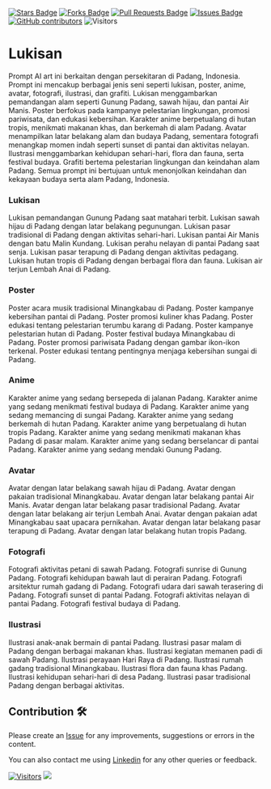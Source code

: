 <a href="https://github.com/drshahizan/Generative-AI-Playground/stargazers"><img src="https://img.shields.io/github/stars/drshahizan/Generative-AI-Playground" alt="Stars Badge"/></a>
<a href="https://github.com/drshahizan/Generative-AI-Playground/network/members"><img src="https://img.shields.io/github/forks/drshahizan/Generative-AI-Playground" alt="Forks Badge"/></a>
<a href="https://github.com/drshahizan/Generative-AI-Playground/pulls"><img src="https://img.shields.io/github/issues-pr/drshahizan/Generative-AI-Playground" alt="Pull Requests Badge"/></a>
<a href="https://github.com/drshahizan/Generative-AI-Playground"><img src="https://img.shields.io/github/issues/drshahizan/Generative-AI-Playground" alt="Issues Badge"/></a>
<a href="https://github.com/drshahizan/Generative-AI-Playground/graphs/contributors"><img alt="GitHub contributors" src="https://img.shields.io/github/contributors/drshahizan/Generative-AI-Playground?color=2b9348"></a>
![Visitors](https://api.visitorbadge.io/api/visitors?path=https%3A%2F%2Fgithub.com%2Fdrshahizan%2Generative-AI-Playground&labelColor=%23d9e3f0&countColor=%23697689&style=flat)


# Lukisan

Prompt AI art ini berkaitan dengan persekitaran di Padang, Indonesia. Prompt ini mencakup berbagai jenis seni seperti lukisan, poster, anime, avatar, fotografi, ilustrasi, dan grafiti. Lukisan menggambarkan pemandangan alam seperti Gunung Padang, sawah hijau, dan pantai Air Manis. Poster berfokus pada kampanye pelestarian lingkungan, promosi pariwisata, dan edukasi kebersihan. Karakter anime berpetualang di hutan tropis, menikmati makanan khas, dan berkemah di alam Padang. Avatar menampilkan latar belakang alam dan budaya Padang, sementara fotografi menangkap momen indah seperti sunset di pantai dan aktivitas nelayan. Ilustrasi menggambarkan kehidupan sehari-hari, flora dan fauna, serta festival budaya. Grafiti bertema pelestarian lingkungan dan keindahan alam Padang. Semua prompt ini bertujuan untuk menonjolkan keindahan dan kekayaan budaya serta alam Padang, Indonesia.

### Lukisan
Lukisan pemandangan Gunung Padang saat matahari terbit.
Lukisan sawah hijau di Padang dengan latar belakang pegunungan.
Lukisan pasar tradisional di Padang dengan aktivitas sehari-hari.
Lukisan pantai Air Manis dengan batu Malin Kundang.
Lukisan perahu nelayan di pantai Padang saat senja.
Lukisan pasar terapung di Padang dengan aktivitas pedagang.
Lukisan hutan tropis di Padang dengan berbagai flora dan fauna.
Lukisan air terjun Lembah Anai di Padang.

### Poster
Poster acara musik tradisional Minangkabau di Padang.
Poster kampanye kebersihan pantai di Padang.
Poster promosi kuliner khas Padang.
Poster edukasi tentang pelestarian terumbu karang di Padang.
Poster kampanye pelestarian hutan di Padang.
Poster festival budaya Minangkabau di Padang.
Poster promosi pariwisata Padang dengan gambar ikon-ikon terkenal.
Poster edukasi tentang pentingnya menjaga kebersihan sungai di Padang.

### Anime
Karakter anime yang sedang bersepeda di jalanan Padang.
Karakter anime yang sedang menikmati festival budaya di Padang.
Karakter anime yang sedang memancing di sungai Padang.
Karakter anime yang sedang berkemah di hutan Padang.
Karakter anime yang berpetualang di hutan tropis Padang.
Karakter anime yang sedang menikmati makanan khas Padang di pasar malam.
Karakter anime yang sedang berselancar di pantai Padang.
Karakter anime yang sedang mendaki Gunung Padang.

### Avatar
Avatar dengan latar belakang sawah hijau di Padang.
Avatar dengan pakaian tradisional Minangkabau.
Avatar dengan latar belakang pantai Air Manis.
Avatar dengan latar belakang pasar tradisional Padang.
Avatar dengan latar belakang air terjun Lembah Anai.
Avatar dengan pakaian adat Minangkabau saat upacara pernikahan.
Avatar dengan latar belakang pasar terapung di Padang.
Avatar dengan latar belakang hutan tropis Padang.

### Fotografi
Fotografi aktivitas petani di sawah Padang.
Fotografi sunrise di Gunung Padang.
Fotografi kehidupan bawah laut di perairan Padang.
Fotografi arsitektur rumah gadang di Padang.
Fotografi udara dari sawah terasering di Padang.
Fotografi sunset di pantai Padang.
Fotografi aktivitas nelayan di pantai Padang.
Fotografi festival budaya di Padang.

### Ilustrasi
Ilustrasi anak-anak bermain di pantai Padang.
Ilustrasi pasar malam di Padang dengan berbagai makanan khas.
Ilustrasi kegiatan memanen padi di sawah Padang.
Ilustrasi perayaan Hari Raya di Padang.
Ilustrasi rumah gadang tradisional Minangkabau.
Ilustrasi flora dan fauna khas Padang.
Ilustrasi kehidupan sehari-hari di desa Padang.
Ilustrasi pasar tradisional Padang dengan berbagai aktivitas.

## Contribution 🛠️
Please create an [Issue](https://github.com/drshahizan/ai-tools/issues) for any improvements, suggestions or errors in the content.

You can also contact me using [Linkedin](https://www.linkedin.com/in/drshahizan/) for any other queries or feedback.

[![Visitors](https://api.visitorbadge.io/api/visitors?path=https%3A%2F%2Fgithub.com%2Fdrshahizan&labelColor=%23697689&countColor=%23555555&style=plastic)](https://visitorbadge.io/status?path=https%3A%2F%2Fgithub.com%2Fdrshahizan)
![](https://hit.yhype.me/github/profile?user_id=81284918)


